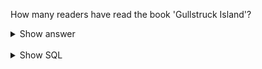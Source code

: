 ﻿How many readers have read the book 'Gullstruck Island'?

<details>
<summary>Show answer</summary>

189

</details>

<br/>

<details>
<summary>Show SQL</summary>

```sql
SELECT COUNT(*)
FROM book_read
WHERE status = 'read'
  AND book_id = (
    SELECT id
    FROM book
    WHERE title = 'Gullstruck Island'
);
```

</details>

